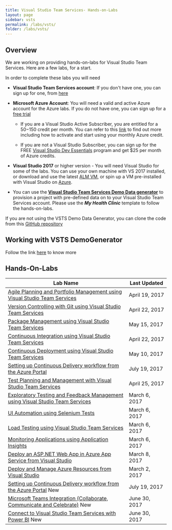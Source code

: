 ```yaml
---
title: Visual Studio Team Services- Hands-on-Labs 
layout: page
sidebar: vsts
permalink: /labs/vsts/
folder: /labs/vsts/
---
```


## Overview

We are working on providing hands-on-labs for Visual Studio Team Services. Here are a few labs, for a start. 

In order to complete these labs you will need 

- **Visual Studio Team Services account**: If you don't have one, you can sign up for one, from <a href="https://www.visualstudio.com/">here</a>

- **Microsoft Azure Account**: You will need a valid and active Azure account for the Azure labs. If you do not have one, you can sign up for a [free trial ](https://azure.microsoft.com/en-us/free/)

    - If you are a Visual Studio Active Subscriber, you are entitled for a $50-$150 credit per month. You can refer to this [link](https://azure.microsoft.com/en-us/pricing/member-offers/msdn-benefits-details/) to find out more including how to activate and start using your monthly Azure credit.

    - If you are not a Visual Studio Subscriber, you can sign up for the FREE [Visual Studio Dev Essentials](https://www.visualstudio.com/dev-essentials/) program and get $25 per month of Azure credits.

- **Visual Studio 2017** or higher version - You will need Visual Studio for some of the labs. You can use your own machine with VS 2017 installed, or download and use the latest [ALM VM](../tfs/),  or spin up a VM pre-installed with Visual Studio on [Azure](https://portal.azure.com). 

- You can use the **[Visual Studio Team Services Demo Data generator](https://vstsdemogenerator.azurewebsites.net)** to provision a project with pre-defined data on to your Visual Studio Team Services account. Please use the ***My Health Clinic*** template to follow the hands-on-labs.

If you are not using the VSTS Demo Data Generator, you can clone the code from this [GitHub repository](https://github.com/Microsoft/myhealthclinic2017)

## Working with VSTS DemoGenerator

Follow the link <a href="/labs/vsts/VSTSDemoGenerator">here</a> to know more

## Hands-On-Labs     

<table width="100%">
   <thead>
      <tr>
         <th width="75%"><b>Lab Name</b></th>
         <th><b>Last Updated</b></th>
      </tr>
   </thead>
   <tr>
      <td><a href="agile/">Agile Planning and Portfolio Management using Visual Studio Team Services</a></td>
      <td>April 19, 2017</td>
   </tr>
   <tr>
      <td><a href="git/">Version Controlling with Git using Visual Studio Team Services</a></td>
      <td>April 22, 2017</td>
   </tr>
   <tr>
      <td><a href="packagemanagement/">Package Management using Visual Studio Team Services</a></td>
      <td>May 15, 2017</td>
   </tr>
   <tr>
      <td><a href="continuousintegration/">Continuous Integration using Visual Studio Team Services</a></td>
      <td>April 22, 2017</td>
   </tr>
   <tr>
      <td><a href="continuousdeployment/">Continuous Deployment using Visual Studio Team Services</a></td>
      <td>May 10, 2017</td>
   </tr>
      <tr>
      <td><a href="azurecd/">Setting up Continuous Delivery workflow from the Azure Portal</a></td>
      <td>July 19, 2017</td>
   </tr>
   <tr>
      <td><a href="testmanagement/">Test Planning and Management with Visual Studio Team Services</a></td>
      <td>April 25, 2017</td>
   </tr>
   <tr>
      <td><a href="exploratorytesting/">Exploratory Testing and Feedback Management using Visual Studio Team Services</a></td>
      <td>March 6, 2017</td>
   </tr>
   <tr>
      <td><a href="selenium/">UI Automation using Selenium Tests</a></td>
      <td>March 6, 2017</td>
   </tr>
   <tr>
      <td><a href="load/">Load Testing using Visual Studio Team Services</a></td>
      <td>March 6, 2017</td>
   </tr>
   <tr>
      <td><a href="monitor/">Monitoring Applications using Application Insights</a></td>
      <td>March 6, 2017</td>
   </tr>
   <tr>
      <td><a href="appservice/">Deploy an ASP.NET Web App in Azure App Service from Visual Studio</a></td>
      <td>March 8, 2017</td>
   </tr>
   <tr>
      <td><a href="azureresource/">Deploy and Manage Azure Resources from Visual Studio</a></td>
      <td>March 2, 2017</td>
   </tr>
   <tr>
      <td><a href="azureresource/">Setting up Continuous Delivery workflow from the Azure Portal</a> <span class="label label-success">New</span></td>
      <td>July 19, 2017</td>
   </tr>
   <tr>
      <td><a href="teams/">Microsoft Teams Integration (Collaborate, Communicate and Celebrate)</a> <span class="label label-success">New</span></td>
      <td>June 30, 2017</td>
   </tr>
   <tr>
      <td><a href="powerbi/">Connect to Visual Studio Team Services with Power BI</a> <span class="label label-success">New</span></td>
      <td>June 30, 2017</td>
   </tr>
</table>

